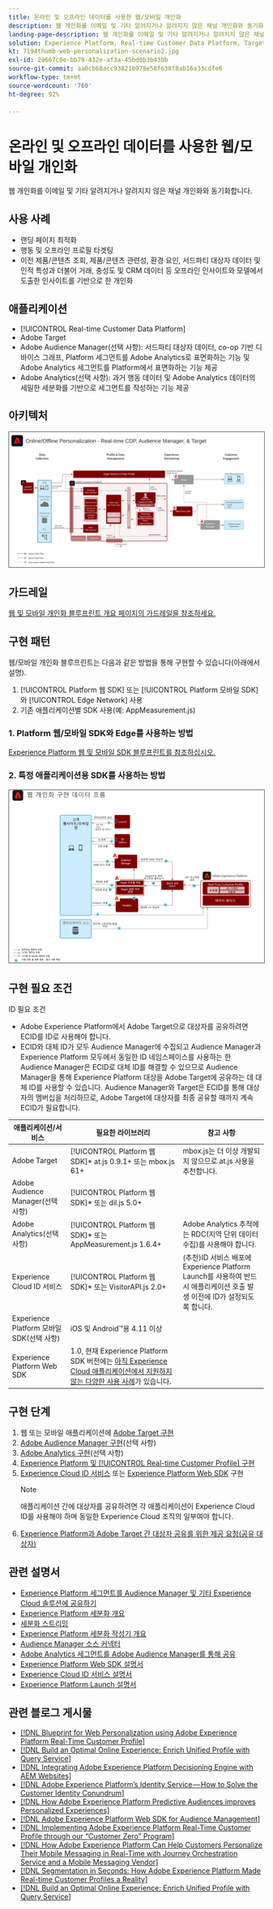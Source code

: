 ```yaml
---
title: 온라인 및 오프라인 데이터를 사용한 웹/모바일 개인화
description: 웹 개인화를 이메일 및 기타 알려지거나 알려지지 않은 채널 개인화와 동기화합니다.
landing-page-description: 웹 개인화를 이메일 및 기타 알려지거나 알려지지 않은 채널 개인화와 동기화합니다.
solution: Experience Platform, Real-time Customer Data Platform, Target, Audience Manager, Analytics, Experience Cloud Services, Data Collection
kt: 7194thumb-web-personalization-scenario2.jpg
exl-id: 29667c0e-bb79-432e-af3a-45bd0b3b43bb
source-git-commit: aa0cb68acc93821b978e58f638f8ab16a33cdfe6
workflow-type: tm+mt
source-wordcount: '760'
ht-degree: 92%

---
```


# 온라인 및 오프라인 데이터를 사용한 웹/모바일 개인화

웹 개인화를 이메일 및 기타 알려지거나 알려지지 않은 채널 개인화와 동기화합니다.

## 사용 사례

* 랜딩 페이지 최적화
* 행동 및 오프라인 프로필 타겟팅
* 이전 제품/콘텐츠 조회, 제품/콘텐츠 관련성, 환경 요인, 서드파티 대상자 데이터 및 인적 특성과 더불어 거래, 충성도 및 CRM 데이터 등 오프라인 인사이트와 모델에서 도출한 인사이트를 기반으로 한 개인화

## 애플리케이션

* [!UICONTROL Real-time Customer Data Platform]
* Adobe Target
* Adobe Audience Manager(선택 사항): 서드파티 대상자 데이터, co-op 기반 디바이스 그래프, Platform 세그먼트를 Adobe Analytics로 표면화하는 기능 및 Adobe Analytics 세그먼트를 Platform에서 표면화하는 기능 제공
* Adobe Analytics(선택 사항): 과거 행동 데이터 및 Adobe Analytics 데이터의 세밀한 세분화를 기반으로 세그먼트를 작성하는 기능 제공

## 아키텍처

<img src="assets/online_offline_personalization_with_apps.svg" alt="온라인/오프라인 웹 개인화 블루프린트를 위한 참조 아키텍처" style="border:1px solid #4a4a4a" />

## 가드레일

[웹 및 모바일 개인화 블루프린트 개요 페이지의 가드레일을 참조하세요.](overview.md)

## 구현 패턴

웹/모바일 개인화 블루프린트는 다음과 같은 방법을 통해 구현할 수 있습니다(아래에서 설명).

1. [!UICONTROL Platform 웹 SDK] 또는 [!UICONTROL Platform 모바일 SDK]와 [!UICONTROL Edge Network] 사용
1. 기존 애플리케이션별 SDK 사용(예: AppMeasurement.js)

### 1. Platform 웹/모바일 SDK와 Edge를 사용하는 방법

[Experience Platform 웹 및 모바일 SDK 블루프린트를 참조하십시오.](../data-ingestion/websdk.md)

### 2. 특정 애플리케이션용 SDK를 사용하는 방법

<img src="assets/app_sdk_flow.png" alt="특정 애플리케이션용 SDK를 사용할 때의 참조 아키텍처" style="border:1px solid #4a4a4a" />

## 구현 필요 조건

ID 필요 조건

* Adobe Experience Platform에서 Adobe Target으로 대상자를 공유하려면 ECID를 ID로 사용해야 합니다.
* ECID와 대체 ID가 모두 Audience Manager에 수집되고 Audience Manager과 Experience Platform 모두에서 동일한 ID 네임스페이스를 사용하는 한 Audience Manager은 ECID로 대체 ID를 해결할 수 있으므로 Audience Manager을 통해 Experience Platform 대상을 Adobe Target에 공유하는 데 대체 ID를 사용할 수 있습니다. Audience Manager와 Target은 ECID를 통해 대상자의 멤버십을 처리하므로, Adobe Target에 대상자를 최종 공유할 때까지 계속 ECID가 필요합니다.

| 애플리케이션/서비스 | 필요한 라이브러리 | 참고 사항 |
|---|---|---|
| Adobe Target | [!UICONTROL Platform 웹 SDK]* at.js 0.9.1+ 또는 mbox.js 61+ | mbox.js는 더 이상 개발되지 않으므로 at.js 사용을 추천합니다. |
| Adobe Audience Manager(선택 사항) | [!UICONTROL Platform 웹 SDK]* 또는 dil.js 5.0+ |  |
| Adobe Analytics(선택 사항) | [!UICONTROL Platform 웹 SDK]* 또는 AppMeasurement.js 1.6.4+ | Adobe Analytics 추적에는 RDC(지역 단위 데이터 수집)를 사용해야 합니다. |
| Experience Cloud ID 서비스 | [!UICONTROL Platform 웹 SDK]* 또는 VisitorAPI.js 2.0+ | (추천)ID 서비스 배포에 Experience Platform Launch를 사용하여 반드시 애플리케이션 호출 발생 이전에 ID가 설정되도록 합니다. |
| Experience Platform 모바일 SDK(선택 사항) | iOS 및 Android™용 4.11 이상 |  |
| Experience Platform Web SDK | 1.0, 현재 Experience Platform SDK 버전에는 [아직 Experience Cloud 애플리케이션에서 지원하지 않는 다양한 사용 사례](https://github.com/adobe/alloy/projects/5)가 있습니다. |  |




## 구현 단계

1. 웹 또는 모바일 애플리케이션에 [Adobe Target 구현](https://experienceleague.adobe.com/docs/target/using/implement-target/implementing-target.html?lang=ko)
1. [Adobe Audience Manager 구현](https://experienceleague.adobe.com/docs/audience-manager/user-guide/implementation-integration-guides/implement-audience-manager.html?lang=ko)(선택 사항)
1. [Adobe Analytics 구현](https://experienceleague.adobe.com/docs/analytics/implementation/home.html?lang=ko)(선택 사항)
1. [Experience Platform 및 [!UICONTROL Real-time Customer Profile] 구현](https://experienceleague.adobe.com/docs/platform-learn/getting-started-for-data-architects-and-data-engineers/overview.html?lang=ko)
1. [Experience Cloud ID 서비스](https://experienceleague.adobe.com/docs/id-service/using/implementation/implementation-guides.html?lang=ko) 또는 [Experience Platform Web SDK](https://experienceleague.adobe.com/docs/experience-platform/edge/home.html?lang=ko) 구현
   >[!NOTE]
   >
   >애플리케이션 간에 대상자를 공유하려면 각 애플리케이션이 Experience Cloud ID를 사용해야 하며 동일한 Experience Cloud 조직의 일부여야 합니다.
1. [Experience Platform과 Adobe Target 간 대상자 공유를 위한 제공 요청(공유 대상자)](https://www.adobe.com/go/audiences)

## 관련 설명서

* [Experience Platform 세그먼트를 Audience Manager 및 기타 Experience Cloud 솔루션에 공유하기](https://experienceleague.adobe.com/docs/audience-manager/user-guide/implementation-integration-guides/integration-experience-platform/aam-aep-audience-sharing.html?lang=ko)
* [Experience Platform 세분화 개요](https://experienceleague.adobe.com/docs/experience-platform/segmentation/home.html?lang=ko)
* [세분화 스트리밍](https://experienceleague.adobe.com/docs/experience-platform/segmentation/api/streaming-segmentation.html?lang=ko)
* [Experience Platform 세분화 작성기 개요](https://experienceleague.adobe.com/docs/experience-platform/segmentation/ui/overview.html?lang=ko)
* [Audience Manager 소스 커넥터](https://experienceleague.adobe.com/docs/experience-platform/sources/connectors/adobe-applications/audience-manager.html?lang=ko)
* [Adobe Analytics 세그먼트를 Adobe Audience Manager를 통해 공유](https://experienceleague.adobe.com/docs/analytics/components/segmentation/segmentation-workflow/seg-publish.html?lang=ko)
* [Experience Platform Web SDK 설명서](https://experienceleague.adobe.com/docs/experience-platform/edge/home.html)
* [Experience Cloud ID 서비스 설명서](https://experienceleague.adobe.com/docs/id-service/using/home.html?lang=ko)
* [Experience Platform Launch 설명서](https://experienceleague.adobe.com/docs/launch/using/home.html?lang=ko)

## 관련 블로그 게시물

* [[!DNL Blueprint for Web Personalization using Adobe Experience Platform Real-Time Customer Profile]](https://medium.com/adobetech/blueprint-for-web-personalization-using-adobe-experience-platform-real-time-customer-profile-fef2ce7a4b2f)
* [[!DNL Build an Optimal Online Experience: Enrich Unified Profile with Query Service]](https://medium.com/adobetech/build-an-optimal-online-experience-enrich-unified-profile-with-query-service-8027c196ab33)
* [[!DNL Integrating Adobe Experience Platform Decisioning Engine with AEM Websites]](https://jaeness.medium.com/integrating-adobe-experience-platform-decisioning-engine-with-aem-websites-9c222acd12e2)
* [[!DNL Adobe Experience Platform’s Identity Service — How to Solve the Customer Identity Conundrum]](https://medium.com/adobetech/adobe-experience-platforms-identity-service-how-to-solve-the-customer-identity-conundrum-f95e22d16ea9)
* [[!DNL How Adobe Experience Platform Predictive Audiences improves Personalized Experiences]](https://medium.com/adobetech/how-adobe-experience-platform-predictive-audiences-improves-personalized-experiences-1f75a60cb7a3)
* [[!DNL Adobe Experience Platform Web SDK for Audience Management]](https://medium.com/adobetech/adobe-experience-platform-web-sdk-for-audience-management-751fa6d063bc)
* [[!DNL Implementing Adobe Experience Platform Real-Time Customer Profile through our “Customer Zero” Program]](https://medium.com/adobetech/implementing-adobe-experience-platform-real-time-customer-profile-through-our-customer-zero-32e7cd952896)
* [[!DNL How Adobe Experience Platform Can Help Customers Personalize Their Mobile Messaging in Real-Time with Journey Orchestration Service and a Mobile Messaging Vendor]](https://medium.com/adobetech/how-adobe-experience-platform-helped-a-client-personalize-their-mobile-messaging-in-real-time-with-7d634aefa098)
* [[!DNL Segmentation in Seconds: How Adobe Experience Platform Made Real-time Customer Profiles a Reality]](https://medium.com/adobetech/segmentation-in-seconds-how-adobe-experience-platform-made-real-time-customer-profiles-a-reality-a7a8552b0847)
* [[!DNL Build an Optimal Online Experience: Enrich Unified Profile with Query Service]](https://medium.com/adobetech/build-an-optimal-online-experience-enrich-unified-profile-with-query-service-8027c196ab33)
